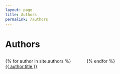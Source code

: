 ```yaml
---
layout: page
title: Authors
permalink: /authors
---
```


# Authors

<div class="container">
<ul>
  {% for author in site.authors %}
    <li><a class="internal-link" href="/authors/{{ author.title | slugify }}">{{ author.title }}</a></li>
  {% endfor %}
</ul>
</div>


<style>

.container { 
  column-count: 3; 
  column-width: 215px;
  column-gap: 1em; 
  margin: 2em 0;
}

ul { 
  list-style: none; 
  padding-left: 0;
  margin: 0;
}

ul li { 
  padding-left: 1em;
  text-indent:-1em;
}

</style>